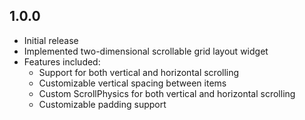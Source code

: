 ## 1.0.0

* Initial release
* Implemented two-dimensional scrollable grid layout widget
* Features included:
  - Support for both vertical and horizontal scrolling
  - Customizable vertical spacing between items
  - Custom ScrollPhysics for both vertical and horizontal scrolling
  - Customizable padding support
